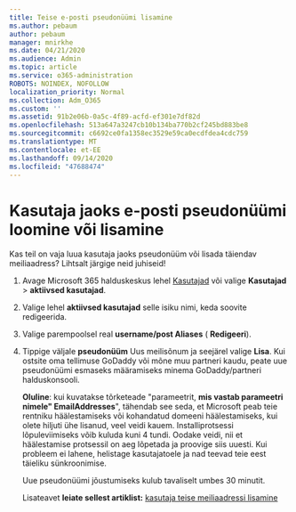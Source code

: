```yaml
---
title: Teise e-posti pseudonüümi lisamine
ms.author: pebaum
author: pebaum
manager: mnirkhe
ms.date: 04/21/2020
ms.audience: Admin
ms.topic: article
ms.service: o365-administration
ROBOTS: NOINDEX, NOFOLLOW
localization_priority: Normal
ms.collection: Adm_O365
ms.custom: ''
ms.assetid: 91b2e06b-0a5c-4f89-acfd-ef301e7df82d
ms.openlocfilehash: 513a647a3247cb10b134ba770b2cf245bd883be8
ms.sourcegitcommit: c6692ce0fa1358ec3529e59ca0ecdfdea4cdc759
ms.translationtype: MT
ms.contentlocale: et-EE
ms.lasthandoff: 09/14/2020
ms.locfileid: "47688474"
---
```

# <a name="create-or-add-an-email-alias-for-a-user"></a>Kasutaja jaoks e-posti pseudonüümi loomine või lisamine

Kas teil on vaja luua kasutaja jaoks pseudonüüm või lisada täiendav meiliaadress? Lihtsalt järgige neid juhiseid!
  
1. Avage Microsoft 365 halduskeskus lehel [Kasutajad](https://go.microsoft.com/fwlink/p/?linkid=834822) või valige **Kasutajad** \> **aktiivsed kasutajad**.
    
2. Valige lehel **aktiivsed kasutajad** selle isiku nimi, keda soovite redigeerida. 
    
3. Valige parempoolsel real **username/post Aliases** ( **Redigeeri**).
    
4. Tippige väljale **pseudonüüm** Uus meilisõnum ja seejärel valige **Lisa**. Kui ostsite oma tellimuse GoDaddy või mõne muu partneri kaudu, peate uue pseudonüümi esmaseks määramiseks minema GoDaddy/partneri halduskonsooli. 
    
    **Oluline**: kui kuvatakse tõrketeade "parameetrit, **mis vastab parameetri nimele" EmailAddresses**", tähendab see seda, et Microsoft peab teie rentniku häälestamiseks või kohandatud domeeni häälestamiseks, kui olete hiljuti ühe lisanud, veel veidi kauem. Installiprotsessi lõpuleviimiseks võib kuluda kuni 4 tundi. Oodake veidi, nii et häälestamise protsessil on aeg lõpetada ja proovige siis uuesti. Kui probleem ei lahene, helistage kasutajatoele ja nad teevad teie eest täieliku sünkroonimise.
    
    Uue pseudonüümi jõustumiseks kulub tavaliselt umbes 30 minutit.
    
    Lisateavet **leiate sellest artiklist:** [kasutaja teise meiliaadressi lisamine](https://docs.microsoft.com/microsoft-365/admin/email/add-another-email-alias-for-a-user)
    

